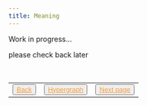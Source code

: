 ```yaml
---
title: Meaning
---
```

Work in progress...

please check back later

<table> 
  <tr>  
    <td><button type="button"><a href="/home" style="color: #f5993d">Back</a></button></td>  
    <td><button type="button"><a href="/home" style="color: #f5993d">Hypergraph</a></button></td>   
    <td><button type="button"><a href="/home" style="color: #f5993d">Next page</a></button> </td>  
  </tr>   
</table>
